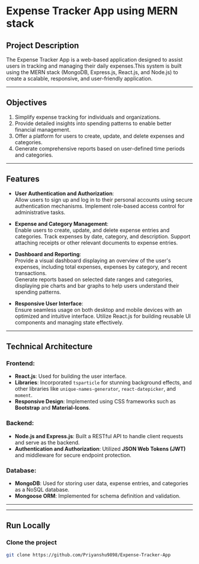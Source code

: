 # **Expense Tracker App using MERN stack**

## **Project Description**

The Expense Tracker App is a web-based application designed to assist users in tracking and managing their daily expenses.This system is built using the MERN stack (MongoDB, Express.js, React.js, and Node.js) to create a scalable, responsive, and user-friendly application.

---

## **Objectives**

1. Simplify expense tracking for individuals and organizations.
2. Provide detailed insights into spending patterns to enable better financial management.
3. Offer a platform for users to create, update, and delete expenses and categories.
4. Generate comprehensive reports based on user-defined time periods and categories.

---

## **Features**

- **User Authentication and Authorization**:  
  Allow users to sign up and log in to their personal accounts using secure authentication mechanisms. Implement role-based access control for administrative tasks.

- **Expense and Category Management**:  
  Enable users to create, update, and delete expense entries and categories. Track expenses by date, category, and description. Support attaching receipts or other relevant documents to expense entries.

- **Dashboard and Reporting**:  
  Provide a visual dashboard displaying an overview of the user's expenses, including total expenses, expenses by category, and recent transactions.  
  Generate reports based on selected date ranges and categories, displaying pie charts and bar graphs to help users understand their spending patterns.

- **Responsive User Interface**:  
  Ensure seamless usage on both desktop and mobile devices with an optimized and intuitive interface.
  Utilize React.js for building reusable UI components and managing state effectively.

---

  ## **Technical Architecture**

### Frontend:
- **React.js**: Used for building the user interface.
- **Libraries**: Incorporated `tsparticle` for stunning background effects, and other libraries like `unique-names-generator`, `react-datepicker`, and `moment`.
- **Responsive Design**: Implemented using CSS frameworks such as **Bootstrap** and **Material-Icons**.

### Backend:
- **Node.js and Express.js**: Built a RESTful API to handle client requests and serve as the backend.
- **Authentication and Authorization**: Utilized **JSON Web Tokens (JWT)** and middleware for secure endpoint protection.

### Database:
- **MongoDB**: Used for storing user data, expense entries, and categories as a NoSQL database.
- **Mongoose ORM**: Implemented for schema definition and validation.

---

---

## Run Locally

### Clone the project
```bash
git clone https://github.com/Priyanshu9898/Expense-Tracker-App

